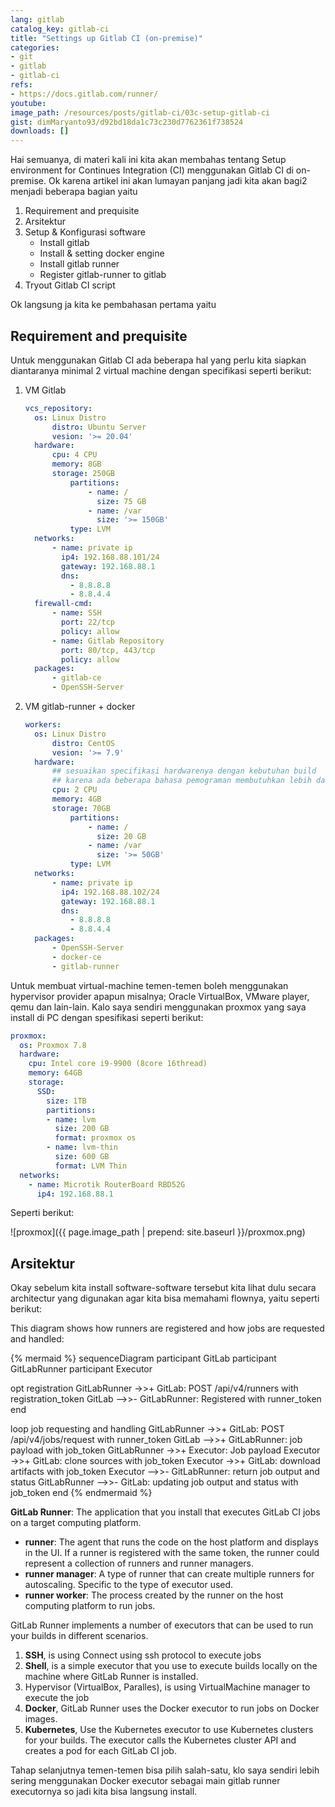 ```yaml
---
lang: gitlab
catalog_key: gitlab-ci
title: "Settings up Gitlab CI (on-premise)"
categories:
- git
- gitlab
- gitlab-ci
refs: 
- https://docs.gitlab.com/runner/
youtube: 
image_path: /resources/posts/gitlab-ci/03c-setup-gitlab-ci
gist: dimMaryanto93/d92bd18da1c73c230d7762361f738524
downloads: []
---
```


Hai semuanya, di materi kali ini kita akan membahas tentang Setup environment for Continues Integration (CI) menggunakan Gitlab CI di on-premise. Ok karena artikel ini akan lumayan panjang jadi kita akan bagi2 menjadi beberapa bagian yaitu 

1. Requirement and prequisite
2. Arsitektur
3. Setup & Konfigurasi software
    - Install gitlab
    - Install & setting docker engine
    - Install gitlab runner
    - Register gitlab-runner to gitlab
4. Tryout Gitlab CI script

Ok langsung ja kita ke pembahasan pertama yaitu

<!--more-->

## Requirement and prequisite

Untuk menggunakan Gitlab CI ada beberapa hal yang perlu kita siapkan diantaranya minimal 2 virtual machine dengan specifikasi seperti berikut:

1. VM Gitlab

    ```yaml
    vcs_repository:
      os: Linux Distro
          distro: Ubuntu Server
          vesion: '>= 20.04'
      hardware:
          cpu: 4 CPU
          memory: 8GB
          storage: 250GB
              partitions:
                  - name: /
                    size: 75 GB
                  - name: /var
                    size: '>= 150GB'
              type: LVM
      networks:
          - name: private ip
            ip4: 192.168.88.101/24
            gateway: 192.168.88.1
            dns: 
              - 8.8.8.8
              - 8.8.4.4
      firewall-cmd:
          - name: SSH
            port: 22/tcp
            policy: allow
          - name: Gitlab Repository
            port: 80/tcp, 443/tcp   
            policy: allow
      packages:
          - gitlab-ce
          - OpenSSH-Server   
    ```

2. VM gitlab-runner + docker

    ```yaml
    workers:
      os: Linux Distro
          distro: CentOS
          vesion: '>= 7.9'
      hardware:
          ## sesuaikan specifikasi hardwarenya dengan kebutuhan build
          ## karena ada beberapa bahasa pemograman membutuhkan lebih dari 4GB RAM dan jumlah cpu
          cpu: 2 CPU
          memory: 4GB
          storage: 70GB
              partitions:
                  - name: /
                    size: 20 GB
                  - name: /var
                    size: '>= 50GB'
              type: LVM
      networks:
          - name: private ip
            ip4: 192.168.88.102/24
            gateway: 192.168.88.1
            dns: 
              - 8.8.8.8
              - 8.8.4.4
      packages:
          - OpenSSH-Server
          - docker-ce
          - gitlab-runner
    ```

Untuk membuat virtual-machine temen-temen boleh menggunakan hypervisor provider apapun misalnya; Oracle VirtualBox, VMware player, qemu dan lain-lain. Kalo saya sendiri menggunakan proxmox yang saya install di PC dengan spesifikasi seperti berikut:

```yaml
proxmox:
  os: Proxmox 7.8
  hardware:
    cpu: Intel core i9-9900 (8core 16thread)
    memory: 64GB
    storage:
      SSD:
        size: 1TB
        partitions:
        - name: lvm
          size: 200 GB
          format: proxmox os
        - name: lvm-thin
          size: 600 GB
          format: LVM Thin
  networks:
    - name: Microtik RouterBoard RBD52G
      ip4: 192.168.88.1
```

Seperti berikut:

![proxmox]({{ page.image_path | prepend: site.baseurl }}/proxmox.png)

## Arsitektur

Okay sebelum kita install software-software tersebut kita lihat dulu secara architectur yang digunakan agar kita bisa memahami flownya, yaitu seperti berikut:

This diagram shows how runners are registered and how jobs are requested and handled:

{% mermaid %}
sequenceDiagram
  participant GitLab
  participant GitLabRunner
  participant Executor

  opt registration
    GitLabRunner ->>+ GitLab: POST /api/v4/runners with registration_token
    GitLab -->>- GitLabRunner: Registered with runner_token
  end

  loop job requesting and handling
    GitLabRunner ->>+ GitLab: POST /api/v4/jobs/request with runner_token
    GitLab -->>+ GitLabRunner: job payload with job_token
    GitLabRunner ->>+ Executor: Job payload
    Executor ->>+ GitLab: clone sources with job_token
    Executor ->>+ GitLab: download artifacts with job_token
    Executor -->>- GitLabRunner: return job output and status
    GitLabRunner -->>- GitLab: updating job output and status with job_token
  end
{% endmermaid %}

**GitLab Runner**: The application that you install that executes GitLab CI jobs on a target computing platform.

- **runner**: The agent that runs the code on the host platform and displays in the UI. If a runner is registered with the same token, the runner could represent a collection of runners and runner managers.
- **runner manager**: A type of runner that can create multiple runners for autoscaling. Specific to the type of executor used.
- **runner worker**: The process created by the runner on the host computing platform to run jobs.

GitLab Runner implements a number of executors that can be used to run your builds in different scenarios.

1. **SSH**, is using Connect using ssh protocol to execute jobs
2. **Shell**, is a simple executor that you use to execute builds locally on the machine where GitLab Runner is installed. 
3. Hypervisor (VirtualBox, Paralles), is using VirtualMachine manager to execute the job
4. **Docker**, GitLab Runner uses the Docker executor to run jobs on Docker images.
5. **Kubernetes**, Use the Kubernetes executor to use Kubernetes clusters for your builds. The executor calls the Kubernetes cluster API and creates a pod for each GitLab CI job.

Tahap selanjutnya temen-temen bisa pilih salah-satu, klo saya sendiri lebih sering menggunakan Docker executor sebagai main gitlab runner executornya so jadi kita bisa langsung install.
